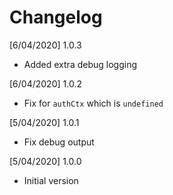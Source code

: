 # Changelog

[6/04/2020] 1.0.3

- Added extra debug logging

[6/04/2020] 1.0.2

- Fix for `authCtx` which is `undefined`

[5/04/2020] 1.0.1

- Fix debug output

[5/04/2020] 1.0.0

- Initial version